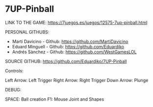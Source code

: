 # 7UP-Pinball

LINK TO THE GAME: https://7juegos.es/juegos/12575-7up-pinball.html

PERSONAL GITHUBS:
- Marti Davicino - Github: https://github.com/MartiDavicino
- Eduard Minguell - Github: https://github.com/Eduardiko
- Andrés Sànchez - Github: https://github.com/WestGamesLOL

SOURCE GITHUB: https://github.com/Eduardiko/7UP-Pinball

Controls:

Left Arrow: Left Trigger
Right Arrow: Right Trigger
Down Arrow: Plunge 

DEBUG: 

SPACE: Ball creation
F1: Mouse Joint and Shapes